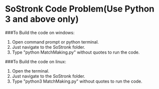 # SoStronk Code Problem(Use Python 3 and above only)


###To Build the code on windows:
1. Open command prompt or python terminal.
2. Just navigate to the SoStronk folder.
3. Type "python MatchMaking.py" without quotes to run the code.

###To Build the code on linux:
1. Open the terminal.	
2. Just navigate to the SoStronk folder.
3. Type "python3 MatchMaking.py" without quotes to run the code.
